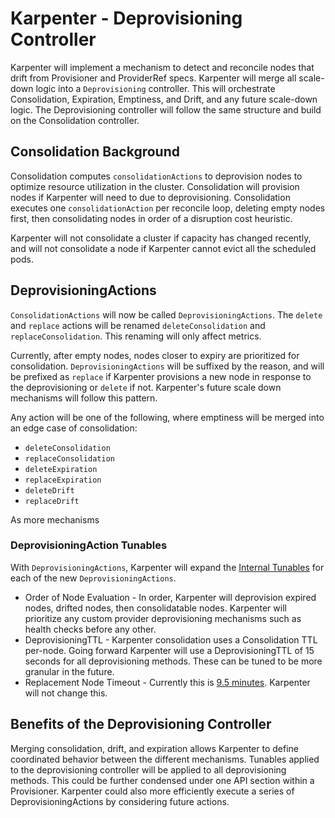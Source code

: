 # Karpenter - Deprovisioning Controller

Karpenter will implement a mechanism to detect and reconcile nodes that drift from Provisioner and ProviderRef specs. Karpenter will merge all scale-down logic into a `Deprovisioning` controller. This will orchestrate Consolidation, Expiration, Emptiness, and Drift, and any future scale-down logic. The Deprovisioning controller will follow the same structure and build on the Consolidation controller.

## Consolidation Background

Consolidation computes `consolidationActions` to deprovision nodes to optimize resource utilization in the cluster. Consolidation will provision nodes if Karpenter will need to due to deprovisioning. Consolidation executes one `consolidationAction` per reconcile loop, deleting empty nodes first, then consolidating nodes in order of a disruption cost heuristic.

Karpenter will not consolidate a cluster if capacity has changed recently, and will not consolidate a node if Karpenter cannot evict all the scheduled pods.

## DeprovisioningActions

`ConsolidationActions` will now be called `DeprovisioningActions`. The `delete` and `replace` actions will be renamed `deleteConsolidation` and `replaceConsolidation`. This renaming will only affect metrics.

Currently, after empty nodes, nodes closer to expiry are prioritized for consolidation. `DeprovisioningActions` will be suffixed by the reason, and will be prefixed as `replace` if Karpenter provisions a new node in response to the deprovisioning or `delete` if not. Karpenter's future scale down mechanisms will follow this pattern.

Any action will be one of the following, where emptiness will be merged into an edge case of consolidation:
- `deleteConsolidation`
- `replaceConsolidation`
- `deleteExpiration`
- `replaceExpiration`
- `deleteDrift`
- `replaceDrift`

As more mechanisms

### DeprovisioningAction Tunables

With `DeprovisioningActions`, Karpenter will expand the [Internal Tunables](https://github.com/vesta/karpenter-provider-aws/blob/main/designs/consolidation.md#internal-tunables) for each of the new `DeprovisioningActions`.

* Order of Node Evaluation - In order, Karpenter will deprovision expired nodes, drifted nodes, then consolidatable nodes. Karpenter will prioritize any custom provider deprovisioning mechanisms such as health checks before any other.
* DeprovisioningTTL - Karpenter consolidation uses a Consolidation TTL per-node. Going forward Karpenter will use a DeprovisioningTTL of 15 seconds for all deprovisioning methods. These can be tuned to be more granular in the future.
* Replacement Node Timeout - Currently this is [9.5 minutes](https://github.com/vesta/karpenter-provider-aws/blob/main/pkg/controllers/consolidation/controller.go#L70). Karpenter will not change this.

## Benefits of the Deprovisioning Controller

Merging consolidation, drift, and expiration allows Karpenter to define coordinated behavior between the different mechanisms. Tunables applied to the deprovisioning controller will be applied to all deprovisioning methods. This could be further condensed under one API section within a Provisioner. Karpenter could also more efficiently execute a series of DeprovisioningActions by considering future actions.
